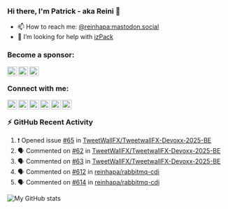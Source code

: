 [bluesky]: https://bsky.app/profile/reini.dev
[facebook]: https://facebook.com/reinhapa
[github]: https://github.com/reinhapa/
[linkedin]: https://linkedin.com/in/preinhart/
[mastodon]: https://mastodon.social/@reinhapa
[twitter]: https://twitter.com/reinhapa
[website]: https://reini.net/
[youtube]: https://www.youtube.com/reinhapa

### Hi there, I'm Patrick - aka Reini 👋

- 📫 How to reach me: [@reinhapa:mastodon.social][mastodon]
- 🤔 I’m looking for help with [izPack](https://github.com/izpack/izpack)

<!--
- 🔭 I’m currently working on ...
- 🌱 I’m currently learning ...
- 👯 I’m looking to collaborate on ...
- 🤔 I’m looking for help with ...
- 💬 Ask me about ...
- 📫 How to reach me: ...
- 😄 Pronouns: ...
- ⚡ Fun fact: ...
-->


### Become a sponsor:

[<img align="left" alt="GitHub Sponsor" title="GitHub Sponsor" width="22px" src="https://cdn.jsdelivr.net/npm/simple-icons@v15/icons/github.svg" />](https://github.com/sponsors/reinhapa)
[<img align="left" alt="Patreon" title="Patreon" width="22px" src="https://cdn.jsdelivr.net/npm/simple-icons@v15/icons/patreon.svg" />](https://www.patreon.com/reinhapa)
[<img align="left" alt="Liberapay" title="Patreon" width="22px" src="https://cdn.jsdelivr.net/npm/simple-icons@v15/icons/liberapay.svg" />](https://liberapay.com/reinhapa)

<br>

### Connect with me:

[<img align="left" alt="my Mastodon account" title="my Mastodon account" width="22px" src="https://cdn.jsdelivr.net/npm/simple-icons@v15/icons/mastodon.svg" />][mastodon]
[<img align="left" alt="my Bluesky account" title="my Bluesky account" width="22px" src="https://cdn.jsdelivr.net/npm/simple-icons@v15/icons/bluesky.svg" />][bluesky]
[<img align="left" alt="my Twitter account" title="my Twitter account" width="22px" src="https://cdn.jsdelivr.net/npm/simple-icons@11/icons/twitter.svg" />][twitter]
[<img align="left" alt="my LinkedIn profile" title="my LinkedIn profile" width="22px" src="https://cdn.jsdelivr.net/npm/simple-icons@v13/icons/linkedin.svg" />][linkedin]
[<img align="left" alt="my GitHub profile" title="my GitHub profile" width="22px" src="https://cdn.jsdelivr.net/npm/simple-icons@v15/icons/github.svg" />][github]
[<img align="left" alt="my Facebook profile" title="my Facebook profile" width="22px" src="https://cdn.jsdelivr.net/npm/simple-icons@v15/icons/facebook.svg" />][facebook]

<!--
[<img align="left" alt="my Youtube videos" title="my Youtube videos" width="22px" src="https://cdn.jsdelivr.net/npm/simple-icons@v15/icons/youtube.svg" />][youtube]
-->
<br>


### :zap: GitHub Recent Activity

<!--START_SECTION:activity-->
1. ❗ Opened issue [#65](https://github.com/TweetWallFX/TweetwallFX-Devoxx-2025-BE/issues/65) in [TweetWallFX/TweetwallFX-Devoxx-2025-BE](https://github.com/TweetWallFX/TweetwallFX-Devoxx-2025-BE)
2. 🗣 Commented on [#62](https://github.com/TweetWallFX/TweetwallFX-Devoxx-2025-BE/pull/62#issuecomment-3411397925) in [TweetWallFX/TweetwallFX-Devoxx-2025-BE](https://github.com/TweetWallFX/TweetwallFX-Devoxx-2025-BE)
3. 🗣 Commented on [#63](https://github.com/TweetWallFX/TweetwallFX-Devoxx-2025-BE/pull/63#issuecomment-3411379795) in [TweetWallFX/TweetwallFX-Devoxx-2025-BE](https://github.com/TweetWallFX/TweetwallFX-Devoxx-2025-BE)
4. 🗣 Commented on [#612](https://github.com/reinhapa/rabbitmq-cdi/pull/612#issuecomment-3411272003) in [reinhapa/rabbitmq-cdi](https://github.com/reinhapa/rabbitmq-cdi)
5. 🗣 Commented on [#614](https://github.com/reinhapa/rabbitmq-cdi/pull/614#issuecomment-3409445996) in [reinhapa/rabbitmq-cdi](https://github.com/reinhapa/rabbitmq-cdi)
<!--END_SECTION:activity-->

![My GitHub stats](https://github-readme-stats.vercel.app/api?username=reinhapa&count_private=true&show_icons=true)
